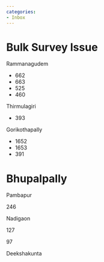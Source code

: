 ```yaml
---
categories:
- Inbox
---
```

# Bulk Survey Issue

Rammanagudem

- 662
- 663
- 525
- 460

  

Thirmulagiri

- 393

  

Gorikothapally

- 1652
- 1653
- 391

  

# Bhupalpally

  

Pambapur

246

  

Nadigaon

127

97

  

Deekshakunta